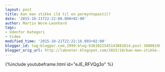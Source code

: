```yaml
---
layout: post
title: Kan man stikke ild til en permyntepastil?
date: '2015-10-21T22:22:00.000+02:00'
author: Martin Worm-Leonhard
tags:
- Udenfor Kategori
- Video
modified_time: '2015-10-21T22:22:16.093+02:00'
blogger_id: tag:blogger.com,1999:blog-6363822545143881814.post-3680619062377854791
blogger_orig_url: http://labnoter.blogspot.com/2015/10/kan-man-stikke-ild-til-en-permyntepastil.html
---
```


{%include youtubeframe.html id="eJE_RFVQg3o" %} 
